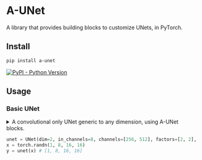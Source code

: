 # A-UNet

A library that provides building blocks to customize UNets, in PyTorch.

## Install
```bash
pip install a-unet
```

[![PyPI - Python Version](https://img.shields.io/pypi/v/a-unet?style=flat&colorA=black&colorB=black)](https://pypi.org/project/a-unet/)


## Usage

### Basic UNet

<details> <summary> A convolutional only UNet generic to any dimension, using A-UNet blocks. </summary>

```py
from typing import List
from a_unet import T, Downsample, Repeat, ResnetBlock, Skip, Upsample
from torch import nn

def UNet(
    dim: int,
    in_channels: int,
    channels: List[int],
    factors: List[int],
    blocks: List[int],
) -> nn.Module:
    # Check lengths
    n_layers = len(channels)
    assert n_layers == len(factors) and n_layers == len(blocks), "lengths must match"
    # Resnet stack
    def Stack(channels: int, n_blocks: int) -> nn.Module:
        # The T function is used create a type template that pre-initializes paramters if called
        Block = T(ResnetBlock)(dim=dim, in_channels=channels, out_channels=channels)
        resnet = Repeat(Block, times=n_blocks)
        return resnet
    # Build UNet recursively
    def Net(i: int) -> nn.Module:
        if i == n_layers: return nn.Identity()
        in_ch, out_ch = (channels[i - 1] if i > 0 else in_channels), channels[i]
        factor = factors[i]
        # Wraps modules with skip connection that merges paths with torch.add
        return Skip(torch.add)(
            Downsample(dim=dim, factor=factor, in_channels=in_ch, out_channels=out_ch),
            Stack(channels=channels[i], n_blocks=blocks[i]),
            Net(i + 1),
            Stack(channels=channels[i], n_blocks=blocks[i]),
            Upsample(dim=dim, factor=factor, in_channels=out_ch, out_channels=in_ch),
        )
    return Net(0)
```

</details>

```py
unet = UNet(dim=2, in_channels=8, channels=[256, 512], factors=[2, 2], blocks=[2, 2])
x = torch.randn(1, 8, 16, 16)
y = unet(x) # [1, 8, 16, 16]
```
